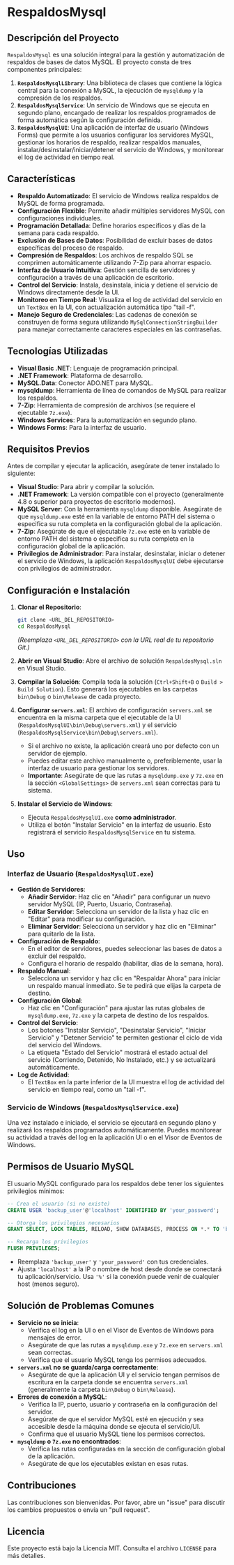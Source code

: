 # RespaldosMysql

## Descripción del Proyecto

`RespaldosMysql` es una solución integral para la gestión y automatización de respaldos de bases de datos MySQL. El proyecto consta de tres componentes principales:

1.  **`RespaldosMysqlLibrary`**: Una biblioteca de clases que contiene la lógica central para la conexión a MySQL, la ejecución de `mysqldump` y la compresión de los respaldos.
2.  **`RespaldosMysqlService`**: Un servicio de Windows que se ejecuta en segundo plano, encargado de realizar los respaldos programados de forma automática según la configuración definida.
3.  **`RespaldosMysqlUI`**: Una aplicación de interfaz de usuario (Windows Forms) que permite a los usuarios configurar los servidores MySQL, gestionar los horarios de respaldo, realizar respaldos manuales, instalar/desinstalar/iniciar/detener el servicio de Windows, y monitorear el log de actividad en tiempo real.

## Características

*   **Respaldo Automatizado**: El servicio de Windows realiza respaldos de MySQL de forma programada.
*   **Configuración Flexible**: Permite añadir múltiples servidores MySQL con configuraciones individuales.
*   **Programación Detallada**: Define horarios específicos y días de la semana para cada respaldo.
*   **Exclusión de Bases de Datos**: Posibilidad de excluir bases de datos específicas del proceso de respaldo.
*   **Compresión de Respaldos**: Los archivos de respaldo SQL se comprimen automáticamente utilizando 7-Zip para ahorrar espacio.
*   **Interfaz de Usuario Intuitiva**: Gestión sencilla de servidores y configuración a través de una aplicación de escritorio.
*   **Control del Servicio**: Instala, desinstala, inicia y detiene el servicio de Windows directamente desde la UI.
*   **Monitoreo en Tiempo Real**: Visualiza el log de actividad del servicio en un `TextBox` en la UI, con actualización automática tipo "tail -f".
*   **Manejo Seguro de Credenciales**: Las cadenas de conexión se construyen de forma segura utilizando `MySqlConnectionStringBuilder` para manejar correctamente caracteres especiales en las contraseñas.

## Tecnologías Utilizadas

*   **Visual Basic .NET**: Lenguaje de programación principal.
*   **.NET Framework**: Plataforma de desarrollo.
*   **MySQL.Data**: Conector ADO.NET para MySQL.
*   **mysqldump**: Herramienta de línea de comandos de MySQL para realizar los respaldos.
*   **7-Zip**: Herramienta de compresión de archivos (se requiere el ejecutable `7z.exe`).
*   **Windows Services**: Para la automatización en segundo plano.
*   **Windows Forms**: Para la interfaz de usuario.

## Requisitos Previos

Antes de compilar y ejecutar la aplicación, asegúrate de tener instalado lo siguiente:

*   **Visual Studio**: Para abrir y compilar la solución.
*   **.NET Framework**: La versión compatible con el proyecto (generalmente 4.8 o superior para proyectos de escritorio modernos).
*   **MySQL Server**: Con la herramienta `mysqldump` disponible. Asegúrate de que `mysqldump.exe` esté en la variable de entorno PATH del sistema o especifica su ruta completa en la configuración global de la aplicación.
*   **7-Zip**: Asegúrate de que el ejecutable `7z.exe` esté en la variable de entorno PATH del sistema o especifica su ruta completa en la configuración global de la aplicación.
*   **Privilegios de Administrador**: Para instalar, desinstalar, iniciar o detener el servicio de Windows, la aplicación `RespaldosMysqlUI` debe ejecutarse con privilegios de administrador.

## Configuración e Instalación

1.  **Clonar el Repositorio**:
    ```bash
    git clone <URL_DEL_REPOSITORIO>
    cd RespaldosMysql
    ```
    *(Reemplaza `<URL_DEL_REPOSITORIO>` con la URL real de tu repositorio Git.)*

2.  **Abrir en Visual Studio**:
    Abre el archivo de solución `RespaldosMysql.sln` en Visual Studio.

3.  **Compilar la Solución**:
    Compila toda la solución (`Ctrl+Shift+B` o `Build > Build Solution`). Esto generará los ejecutables en las carpetas `bin\Debug` o `bin\Release` de cada proyecto.

4.  **Configurar `servers.xml`**:
    El archivo de configuración `servers.xml` se encuentra en la misma carpeta que el ejecutable de la UI (`RespaldosMysqlUI\bin\Debug\servers.xml`) y el servicio (`RespaldosMysqlService\bin\Debug\servers.xml`).
    *   Si el archivo no existe, la aplicación creará uno por defecto con un servidor de ejemplo.
    *   Puedes editar este archivo manualmente o, preferiblemente, usar la interfaz de usuario para gestionar los servidores.
    *   **Importante**: Asegúrate de que las rutas a `mysqldump.exe` y `7z.exe` en la sección `<GlobalSettings>` de `servers.xml` sean correctas para tu sistema.

5.  **Instalar el Servicio de Windows**:
    *   Ejecuta `RespaldosMysqlUI.exe` **como administrador**.
    *   Utiliza el botón "Instalar Servicio" en la interfaz de usuario. Esto registrará el servicio `RespaldosMysqlService` en tu sistema.

## Uso

### Interfaz de Usuario (`RespaldosMysqlUI.exe`)

*   **Gestión de Servidores**:
    *   **Añadir Servidor**: Haz clic en "Añadir" para configurar un nuevo servidor MySQL (IP, Puerto, Usuario, Contraseña).
    *   **Editar Servidor**: Selecciona un servidor de la lista y haz clic en "Editar" para modificar su configuración.
    *   **Eliminar Servidor**: Selecciona un servidor y haz clic en "Eliminar" para quitarlo de la lista.
*   **Configuración de Respaldo**:
    *   En el editor de servidores, puedes seleccionar las bases de datos a excluir del respaldo.
    *   Configura el horario de respaldo (habilitar, días de la semana, hora).
*   **Respaldo Manual**:
    *   Selecciona un servidor y haz clic en "Respaldar Ahora" para iniciar un respaldo manual inmediato. Se te pedirá que elijas la carpeta de destino.
*   **Configuración Global**:
    *   Haz clic en "Configuración" para ajustar las rutas globales de `mysqldump.exe`, `7z.exe` y la carpeta de destino de los respaldos.
*   **Control del Servicio**:
    *   Los botones "Instalar Servicio", "Desinstalar Servicio", "Iniciar Servicio" y "Detener Servicio" te permiten gestionar el ciclo de vida del servicio del Windows.
    *   La etiqueta "Estado del Servicio" mostrará el estado actual del servicio (Corriendo, Detenido, No Instalado, etc.) y se actualizará automáticamente.
*   **Log de Actividad**:
    *   El `TextBox` en la parte inferior de la UI muestra el log de actividad del servicio en tiempo real, como un "tail -f".

### Servicio de Windows (`RespaldosMysqlService.exe`)

Una vez instalado e iniciado, el servicio se ejecutará en segundo plano y realizará los respaldos programados automáticamente. Puedes monitorear su actividad a través del log en la aplicación UI o en el Visor de Eventos de Windows.

## Permisos de Usuario MySQL

El usuario MySQL configurado para los respaldos debe tener los siguientes privilegios mínimos:

```sql
-- Crea el usuario (si no existe)
CREATE USER 'backup_user'@'localhost' IDENTIFIED BY 'your_password';

-- Otorga los privilegios necesarios
GRANT SELECT, LOCK TABLES, RELOAD, SHOW DATABASES, PROCESS ON *.* TO 'backup_user'@'localhost';

-- Recarga los privilegios
FLUSH PRIVILEGES;
```
*   Reemplaza `'backup_user'` y `'your_password'` con tus credenciales.
*   Ajusta `'localhost'` a la IP o nombre de host desde donde se conectará tu aplicación/servicio. Usa `'%'` si la conexión puede venir de cualquier host (menos seguro).

## Solución de Problemas Comunes

*   **Servicio no se inicia**:
    *   Verifica el log en la UI o en el Visor de Eventos de Windows para mensajes de error.
    *   Asegúrate de que las rutas a `mysqldump.exe` y `7z.exe` en `servers.xml` sean correctas.
    *   Verifica que el usuario MySQL tenga los permisos adecuados.
*   **`servers.xml` no se guarda/carga correctamente**:
    *   Asegúrate de que la aplicación UI y el servicio tengan permisos de escritura en la carpeta donde se encuentra `servers.xml` (generalmente la carpeta `bin\Debug` o `bin\Release`).
*   **Errores de conexión a MySQL**:
    *   Verifica la IP, puerto, usuario y contraseña en la configuración del servidor.
    *   Asegúrate de que el servidor MySQL esté en ejecución y sea accesible desde la máquina donde se ejecuta el servicio/UI.
    *   Confirma que el usuario MySQL tiene los permisos correctos.
*   **`mysqldump` o `7z.exe` no encontrados**:
    *   Verifica las rutas configuradas en la sección de configuración global de la aplicación.
    *   Asegúrate de que los ejecutables existan en esas rutas.

## Contribuciones

Las contribuciones son bienvenidas. Por favor, abre un "issue" para discutir los cambios propuestos o envía un "pull request".

## Licencia

Este proyecto está bajo la Licencia MIT. Consulta el archivo `LICENSE` para más detalles.
